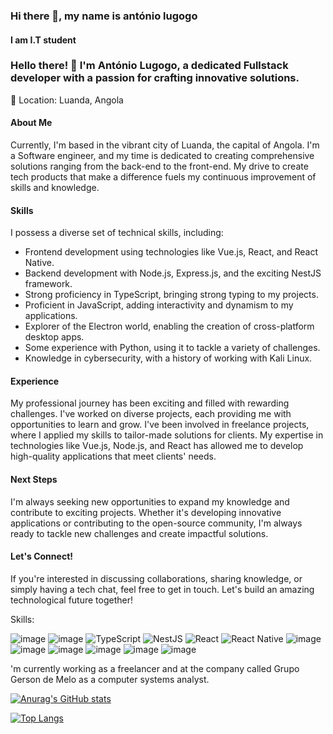 ### Hi there 👋, my name is antónio lugogo
#### I am I.T student


### Hello there! 👋 I'm António Lugogo, a dedicated Fullstack developer with a passion for crafting innovative solutions.

📍 Location: Luanda, Angola

#### About Me
Currently, I'm based in the vibrant city of Luanda, the capital of Angola. I'm a Software engineer, and my time is dedicated to creating comprehensive solutions ranging from the back-end to the front-end. My drive to create tech products that make a difference fuels my continuous improvement of skills and knowledge.

#### Skills
I possess a diverse set of technical skills, including:

- Frontend development using technologies like Vue.js, React, and React Native.
- Backend development with Node.js, Express.js, and the exciting NestJS framework.
- Strong proficiency in TypeScript, bringing strong typing to my projects.
- Proficient in JavaScript, adding interactivity and dynamism to my applications.
- Explorer of the Electron world, enabling the creation of cross-platform desktop apps.
- Some experience with Python, using it to tackle a variety of challenges.
- Knowledge in cybersecurity, with a history of working with Kali Linux.

#### Experience
My professional journey has been exciting and filled with rewarding challenges. I've worked on diverse projects, each providing me with opportunities to learn and grow. I've been involved in freelance projects, where I applied my skills to tailor-made solutions for clients. My expertise in technologies like Vue.js, Node.js, and React has allowed me to develop high-quality applications that meet clients' needs.

#### Next Steps
I'm always seeking new opportunities to expand my knowledge and contribute to exciting projects. Whether it's developing innovative applications or contributing to the open-source community, I'm always ready to tackle new challenges and create impactful solutions.

#### Let's Connect!
If you're interested in discussing collaborations, sharing knowledge, or simply having a tech chat, feel free to get in touch. Let's build an amazing technological future together!

Skills:

![image](https://img.shields.io/badge/Vue.js-35495E?style=for-the-badge&logo=vuedotjs&logoColor=4FC08D) 
![image](https://img.shields.io/badge/Node.js-339933?style=for-the-badge&logo=nodedotjs&logoColor=white)
![TypeScript](https://img.shields.io/badge/TypeScript-3178C6?style=for-the-badge&logo=typescript&logoColor=white)
![NestJS](https://img.shields.io/badge/NestJS-E0234E?style=for-the-badge&logo=nestjs&logoColor=white)
![React](https://img.shields.io/badge/React-20232A?style=for-the-badge&logo=react&logoColor=61DAFB)
![React Native](https://img.shields.io/badge/React_Native-20232A?style=for-the-badge&logo=react&logoColor=61DAFB)
![image](https://img.shields.io/badge/JavaScript-323330?style=for-the-badge&logo=javascript&logoColor=F7DF1E) 
![image](https://img.shields.io/badge/Electron-2B2E3A?style=for-the-badge&logo=electron&logoColor=9FEAF9) 
![image](https://img.shields.io/badge/Python-FFD43B?style=for-the-badge&logo=python&logoColor=blue)
![image](https://img.shields.io/badge/Express.js-000000?style=for-the-badge&logo=express&logoColor=white)
![image](https://img.shields.io/badge/Kali_Linux-557C94?style=for-the-badge&logo=kali-linux&logoColor=white)
![image](https://img.shields.io/badge/C%2B%2B-00599C?style=for-the-badge&logo=c%2B%2B&logoColor=white)


'm currently working as a freelancer and at the company called Grupo Gerson de Melo as a computer systems analyst.


[![Anurag's GitHub stats](https://github-readme-stats.vercel.app/api?username=DDarkLexs&show_icons=true&theme=dark)](https://github.com/anuraghazra/github-readme-stats)


[![Top Langs](https://github-readme-stats.vercel.app/api/top-langs/?username=DDarkLexs&layout=compact)](https://github.com/anuraghazra/github-readme-stats)


